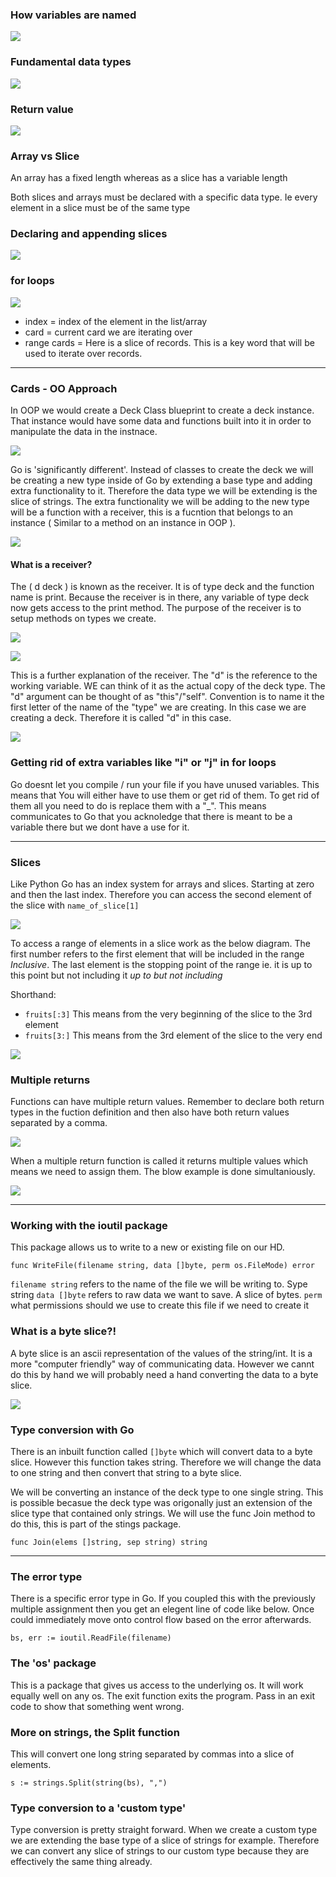 ### How variables are named

![](./docs/variables.png)

### Fundamental data types

![](./docs/fundamental_data_types.png)

### Return value

![](./docs/return_value.png)

### Array vs Slice

An array has a fixed length whereas as a slice has a variable length

Both slices and arrays must be declared with a specific data type. Ie every element in a slice must be of the same type

### Declaring and appending slices

![](./docs/dec_append_slice.png)

### for loops

![](./docs/for_loop_breakdown.png)

- index = index of the element in the list/array
- card = current card we are iterating over
- range cards = Here is a slice of records. This is a key word that will be used to iterate over records.

---

### Cards - OO Approach

In OOP we would create a Deck Class blueprint to create a deck instance. That instance would have some data and functions built into it in order to manipulate the data in the instnace.

![](./docs/oo.png)

Go is 'significantly different'. Instead of classes to create the deck we will be creating a new type inside of Go by extending a base type and adding extra functionality to it. Therefore the data type we will be extending is the slice of strings. The extra functionality we will be adding to the new type will be a function with a receiver, this is a fucntion that belongs to an instance ( Similar to a method on an instance in OOP ).

![](./docs/deck_type.png)

#### What is a receiver?

The ( d deck ) is known as the receiver. It is of type deck and the function name is print. Because the receiver is in there, any variable of type deck now gets access to the print method. The purpose of the receiver is to setup methods on types we create.

![](./docs/receiver.png)

![](./docs/receiver2.png)

This is a further explanation of the receiver. The "d" is the reference to the working variable. WE can think of it as the actual copy of the deck type. The "d" argument can be thought of as "this"/"self". Convention is to name it the first letter of the name of the "type" we are creating. In this case we are creating a deck. Therefore it is called "d" in this case.

![](./docs/receiver3.png)

### Getting rid of extra variables like "i" or "j" in for loops

Go doesnt let you compile / run your file if you have unused variables. This means that You will either have to use them or get rid of them. To get rid of them all you need to do is replace them with a "\_". This means communicates to Go that you acknoledge that there is meant to be a variable there but we dont have a use for it.

---

### Slices

Like Python Go has an index system for arrays and slices. Starting at zero and then the last index. Therefore you can access the second element of the slice with `name_of_slice[1]`

![](./docs/slices1.png)

To access a range of elements in a slice work as the below diagram. The first number refers to the first element that will be included in the range _Inclusive_. The last element is the stopping point of the range ie. it is up to this point but not including it _up to but not including_

Shorthand:

- `fruits[:3]` This means from the very beginning of the slice to the 3rd element
- `fruits[3:]` This means from the 3rd element of the slice to the very end

![](./docs/slices2.png)

### Multiple returns

Functions can have multiple return values. Remember to declare both return types in the fuction definition and then also have both return values separated by a comma.

![](./docs/return_value2.png)

When a multiple return function is called it returns multiple values which means we need to assign them. The blow example is done simultaniously.

![](./docs/multiple_assignment2.png)

---

### Working with the ioutil package

This package allows us to write to a new or existing file on our HD.

`func WriteFile(filename string, data []byte, perm os.FileMode) error`

`filename string` refers to the name of the file we will be writing to. Sype string
`data []byte` refers to raw data we want to save. A slice of bytes.
`perm` what permissions should we use to create this file if we need to create it

### What is a byte slice?!

A byte slice is an ascii representation of the values of the string/int. It is a more "computer friendly" way of communicating data. However we cannt do this by hand we will probably need a hand converting the data to a byte slice.

![](./docs/byte_slice.png)

### Type conversion with Go

There is an inbuilt function called `[]byte` which will convert data to a byte slice. However this function takes string. Therefore we will change the data to one string and then convert that string to a byte slice.

We will be converting an instance of the deck type to one single string. This is possible becasue the deck type was origonally just an extension of the slice type that contained only strings. We will use the func Join method to do this, this is part of the stings package.

`func Join(elems []string, sep string) string`

---

### The error type

There is a specific error type in Go. If you coupled this with the previously multiple assignment then you get an elegent line of code like below. Once could immediately move onto control flow based on the error afterwards.

`bs, err := ioutil.ReadFile(filename)`

### The 'os' package

This is a package that gives us access to the underlying os. It will work equally well on any os. The exit function exits the program. Pass in an exit code to show that something went wrong.

### More on strings, the Split function

This will convert one long string separated by commas into a slice of elements.

`s := strings.Split(string(bs), ",")`

### Type conversion to a 'custom type'

Type conversion is pretty straight forward. When we create a custom type we are extending the base type of a slice of strings for example. Therefore we can convert any slice of strings to our custom type because they are effectively the same thing already.
